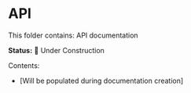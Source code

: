 # API

This folder contains: API documentation

**Status:** 🚧 Under Construction

Contents:
- [Will be populated during documentation creation]
